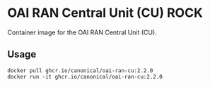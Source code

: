 # OAI RAN Central Unit (CU) ROCK

Container image for the OAI RAN Central Unit (CU).

## Usage

```console
docker pull ghcr.io/canonical/oai-ran-cu:2.2.0
docker run -it ghcr.io/canonical/oai-ran-cu:2.2.0
```
